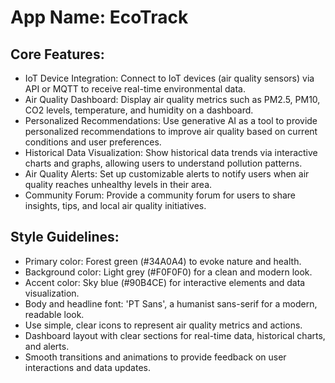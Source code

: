 # **App Name**: EcoTrack

## Core Features:

- IoT Device Integration: Connect to IoT devices (air quality sensors) via API or MQTT to receive real-time environmental data.
- Air Quality Dashboard: Display air quality metrics such as PM2.5, PM10, CO2 levels, temperature, and humidity on a dashboard.
- Personalized Recommendations: Use generative AI as a tool to provide personalized recommendations to improve air quality based on current conditions and user preferences.
- Historical Data Visualization: Show historical data trends via interactive charts and graphs, allowing users to understand pollution patterns.
- Air Quality Alerts: Set up customizable alerts to notify users when air quality reaches unhealthy levels in their area.
- Community Forum: Provide a community forum for users to share insights, tips, and local air quality initiatives.

## Style Guidelines:

- Primary color: Forest green (#34A0A4) to evoke nature and health.
- Background color: Light grey (#F0F0F0) for a clean and modern look.
- Accent color: Sky blue (#90B4CE) for interactive elements and data visualization.
- Body and headline font: 'PT Sans', a humanist sans-serif for a modern, readable look.
- Use simple, clear icons to represent air quality metrics and actions.
- Dashboard layout with clear sections for real-time data, historical charts, and alerts.
- Smooth transitions and animations to provide feedback on user interactions and data updates.